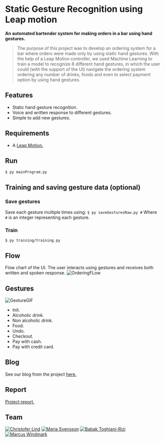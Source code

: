 Static Gesture Recognition using Leap motion
==

**An automated bartender system for making orders in a bar using hand gestures.**

> The purpose of this project was to develop an ordering system for a bar where orders were made only by using static hand gestures. 
With the help of a Leap Motion controller, we used Machine Learning to train a model to recognize 8 different hand gestures, in which the user could (with the support of the UI) navigate the ordering system ordering any number of drinks, foods and even to select payment option by using hand gestures.


## Features
* Static hand gesture recognition.
* Voice and written response to different gestures.
* Simple to add new gestures.

## Requirements
- A [Leap Motion.](https://www.leapmotion.com/)

## Run
`$ py mainProgram.py`

## Training and saving gesture data (optional)

### Save gestures
Save each gesture multiple times using: `$ py saveGesturesRaw.py #`
Where `#` is an integer representing each gesture.

### Train
`$ py training/training.py`

## Flow
Flow chart of the UI. The user interacts using gestures and receives both
written and spoken response.
![OrderingFLow](https://cvml1.files.wordpress.com/2016/05/basic-flow-chart.png?w=600)

## Gestures
![GestureGIF](https://cvml1.files.wordpress.com/2016/05/output_ttzsia.gif?w=900)

- Init.
- Alcoholic drink.
- Non alcoholic drink.
- Food.
- Undo.
- Checkout.
- Pay with cash.
- Pay with credit card.

## Blog
See our blog from the project [here.](https://cvml1.wordpress.com/)

## Report
[Project report.](https://github.com/windmark/static-gesture-recognition/blob/master/report.pdf)

## Team
[![Christofer Lind](https://avatars0.githubusercontent.com/u/5421089?v=3&s=144)](https://github.com/chilind)
[![Maria Svensson](https://avatars2.githubusercontent.com/u/5993475?v=3&s=144)](https://github.com/mariasvenson)
[![Babak Toghiani-Rizi](https://avatars2.githubusercontent.com/u/5991620?v=3&s=144)](https://github.com/babaktr)
[![Marcus Windmark](https://avatars0.githubusercontent.com/u/3810163?v=3&s=144)](https://github.com/windmark)

